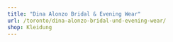 ```yaml
---
title: "Dina Alonzo Bridal & Evening Wear"
url: /toronto/dina-alonzo-bridal-und-evening-wear/
shop: Kleidung
---
```

